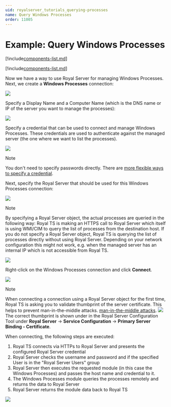 ```yaml
---
uid: royalserver_tutorials_querying-processes
name: Query Windows Processes
order: 11005
---
```

# Example: Query Windows Processes

[!include[components-list.md](../_shared/tutorials-setup.md)]

[!include[components-list.md](../_shared/tutorials-setup-royalserverobject.md)]


Now we have a way to use Royal Server for managing Windows Processes. 
Next, we create a **Windows Processes** connection:

![](~/images/RoyalServer/Tutorials/Querying_Processes_8.png)

Specify a Display Name and a Computer Name (which is the DNS name or IP of the server you want to manage the processes):

![](~/images/RoyalServer/Tutorials/Querying_Processes_9.png)

Specify a credential that can be used to connect and manage Windows Processes. These credentials are used to authenticate against the managed server (the one where we want to list the processes).

![](~/images/RoyalServer/Tutorials/Querying_Processes_10.png)

> [!NOTE]
> You don't need to specify passwords directly. There are [more flexible ways to specify a credential](xref:royalts_tutorials_credentials).

Next, specify the Royal Server that should be used for this Windows Processes connection:

![](~/images/RoyalServer/Tutorials/Querying_Processes_11.png)

> [!NOTE]
> By specifying a Royal Server object, the actual processes are queried in the following way: Royal TS is making an HTTPS call to Royal Server which itself is using WMI/CIM to query the list of processes from the destination host. If you do not specify a Royal Server object, Royal TS is querying the list of processes directly without using Royal Server. Depending on your network configuration this might not work, e.g. when the managed server has an internal IP which is not accessible from Royal TS.

![](~/images/RoyalServer/Tutorials/Querying_Processes_11.png)

Right-click on the Windows Processes connection and click **Connect**.

![](~/images/RoyalServer/Tutorials/Querying_Processes_12.png)


> [!NOTE]
> When connecting a connection using a Royal Server object for the first time, Royal TS is asking you to validate thumbprint of the server certificate. This helps to prevent man-in-the-middle attacks. [man-in-the-middle attacks](https://en.wikipedia.org/wiki/Man-in-the-middle_attack). ![](~/images/RoyalServer/Tutorials/Querying_Processes_13.png) The correct thumbprint is shown under in the Royal Server Configuration Tool under **Royal Server** -> **Service Configuration** -> **Primary Server Binding - Certificate**.

When connecting, the following steps are executed:
1. Royal TS connects via HTTPs to Royal Server and presents the configured Royal Server credential
2. Royal Server checks the username and password and if the specified User is in the "Royal Server Users" group
3. Royal Server then executes the requested module (in this case the Windows Processes) and passes the host name and credential to it.
4. The Windows Processes module queries the processes remotely and returns the data to Royal Server
5. Royal Server returns the module data back to Royal TS

![](~/images/RoyalServer/Tutorials/Querying_Processes_14.png)
